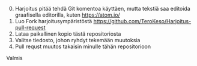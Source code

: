 0) Harjoitus pitää tehdä Git komentoa käyttäen, mutta tekstiä saa editoida graafisella editorilla, kuten https://atom.io/
1) Luo Fork harjoitusympäristöstä https://github.com/TeroKeso/Harjoitus-pull-request
2) Lataa paikallinen kopio tästä repositoriosta
2) Valitse tiedosto, johon ryhdyt tekemään muutoksia
3) Pull requst muutos takaisin minulle tähän repositorioon

Valmis
